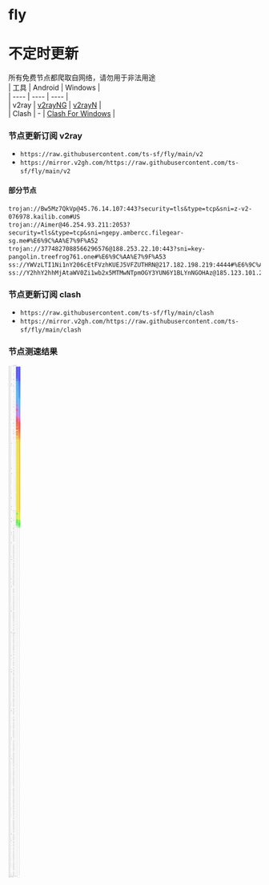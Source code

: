 # fly
# 不定时更新
所有免费节点都爬取自网络，请勿用于非法用途  
|  工具  | Android  | Windows  |  
|  ----  | ----   | ----  |  
| v2ray  | [v2rayNG](https://github.com/2dust/v2rayNG/releases) | [v2rayN](https://github.com/2dust/v2rayN/releases) |  
| Clash  | - | [Clash For Windows](https://github.com/2dust/clashN/releases) | 
  
### 节点更新订阅  v2ray
- `https://raw.githubusercontent.com/ts-sf/fly/main/v2`  
- `https://mirror.v2gh.com/https://raw.githubusercontent.com/ts-sf/fly/main/v2`  

#### 部分节点  
``` 
trojan://Bw5Mz7QkVp@45.76.14.107:443?security=tls&type=tcp&sni=z-v2-076978.kailib.com#US
trojan://Aimer@46.254.93.211:2053?security=tls&type=tcp&sni=ngepy.ambercc.filegear-sg.me#%E6%9C%AA%E7%9F%A52
trojan://3774827088566296576@188.253.22.10:443?sni=key-pangolin.treefrog761.one#%E6%9C%AA%E7%9F%A53
ss://YWVzLTI1Ni1nY206cEtFVzhKUEJ5VFZUTHRN@217.182.198.219:4444#%E6%9C%AA%E7%9F%A54%201.7MB%2Fs
ss://Y2hhY2hhMjAtaWV0Zi1wb2x5MTMwNTpmOGY3YUN6Y1BLYnNGOHAz@185.123.101.241:990#%E6%9C%AA%E7%9F%A55%2046.2KB%2Fs
```
### 节点更新订阅  clash
- `https://raw.githubusercontent.com/ts-sf/fly/main/clash`  
- `https://mirror.v2gh.com/https://raw.githubusercontent.com/ts-sf/fly/main/clash`  

### 节点测速结果
![image](traffic.png)

